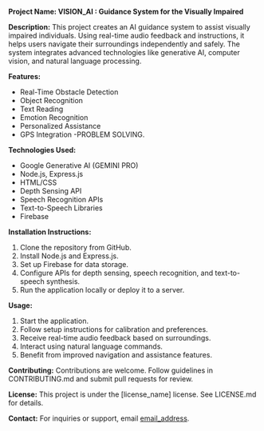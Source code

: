 **Project Name: VISION_AI : Guidance System for the Visually Impaired**

**Description:**
This project creates an AI guidance system to assist visually impaired individuals. Using real-time audio feedback and instructions, it helps users navigate their surroundings independently and safely. The system integrates advanced technologies like generative AI, computer vision, and natural language processing.

**Features:**
- Real-Time Obstacle Detection
- Object Recognition
- Text Reading
- Emotion Recognition
- Personalized Assistance
- GPS Integration
-PROBLEM SOLVING.

**Technologies Used:**
- Google Generative AI (GEMINI PRO)
- Node.js, Express.js
- HTML/CSS
- Depth Sensing API
- Speech Recognition APIs
- Text-to-Speech Libraries
- Firebase

**Installation Instructions:**
1. Clone the repository from GitHub.
2. Install Node.js and Express.js.
3. Set up Firebase for data storage.
4. Configure APIs for depth sensing, speech recognition, and text-to-speech synthesis.
5. Run the application locally or deploy it to a server.

**Usage:**
1. Start the application.
2. Follow setup instructions for calibration and preferences.
3. Receive real-time audio feedback based on surroundings.
4. Interact using natural language commands.
5. Benefit from improved navigation and assistance features.

**Contributing:**
Contributions are welcome. Follow guidelines in CONTRIBUTING.md and submit pull requests for review.

**License:**
This project is under the [license_name] license. See LICENSE.md for details.

**Contact:**
For inquiries or support, email [email_address].


[email_address]: ekamjotjaggi2511@gmail.com
